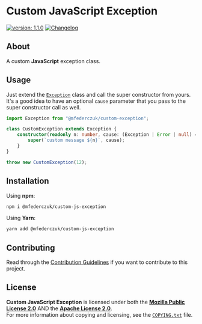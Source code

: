 <!--
  Copyright (c) 2022 Michael Federczuk
  SPDX-License-Identifier: CC-BY-SA-4.0
-->

# Custom JavaScript Exception #

[version_shield]: https://img.shields.io/badge/version-1.1.0-informational.svg
[release_page]: https://github.com/mfederczuk/custom-js-exception/releases/tag/v1.1.0 "Release v1.1.0"
[![version: 1.1.0][version_shield]][release_page]
[![Changelog](https://img.shields.io/badge/-Changelog-informational.svg)](CHANGELOG.md "Changelog")

## About ##

A custom **JavaScript** exception class.

## Usage ##

Just extend the [`Exception`](src/Exception.ts#L22) class and call the super constructor from yours.  
It's a good idea to have an optional `cause` parameter that you pass to the super constructor call as well.

```ts
import Exception from "@mfederczuk/custom-exception";

class CustomException extends Exception {
	constructor(readonly n: number, cause: (Exception | Error | null) = null) {
		super(`custom message ${n}`, cause);
	}
}

throw new CustomException(12);
```

## Installation ##

Using **npm**:

```sh
npm i @mfederczuk/custom-js-exception
```

Using **Yarn**:

```sh
yarn add @mfederczuk/custom-js-exception
```

## Contributing ##

Read through the [Contribution Guidelines](CONTRIBUTING.md) if you want to contribute to this project.

## License ##

**Custom JavaScript Exception** is licensed under both the [**Mozilla Public License 2.0**](LICENSES/MPL-2.0.txt) AND
the [**Apache License 2.0**](LICENSES/Apache-2.0.txt).  
For more information about copying and licensing, see the [`COPYING.txt`](COPYING.txt) file.
